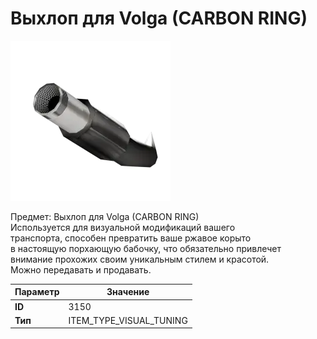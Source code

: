 # Выхлоп для Volga (CARBON RING)

![Item Image](../img/3150.webp?raw=true)

Предмет: Выхлоп для Volga (CARBON RING)<br>Используется для визуальной модификаций вашего<br>транспорта, способен превратить ваше ржавое корыто<br>в настоящую порхающую бабочку, что обязательно привлечет<br>внимание прохожих своим уникальным стилем и красотой.<br>Можно передавать и продавать.


| Параметр | Значение |
|----------|----------|
| **ID** | 3150 |
| **Тип** | ITEM_TYPE_VISUAL_TUNING |

